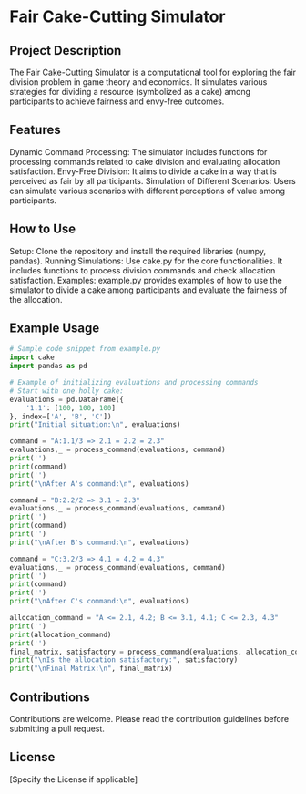 # Fair Cake-Cutting Simulator

## Project Description
The Fair Cake-Cutting Simulator is a computational tool for exploring the fair division problem in game theory and economics. It simulates various strategies for dividing a resource (symbolized as a cake) among participants to achieve fairness and envy-free outcomes.

## Features
Dynamic Command Processing: The simulator includes functions for processing commands related to cake division and evaluating allocation satisfaction.
Envy-Free Division: It aims to divide a cake in a way that is perceived as fair by all participants.
Simulation of Different Scenarios: Users can simulate various scenarios with different perceptions of value among participants.

## How to Use
Setup: Clone the repository and install the required libraries (numpy, pandas).
Running Simulations: Use cake.py for the core functionalities. It includes functions to process division commands and check allocation satisfaction.
Examples: example.py provides examples of how to use the simulator to divide a cake among participants and evaluate the fairness of the allocation.

## Example Usage

```python
# Sample code snippet from example.py
import cake
import pandas as pd

# Example of initializing evaluations and processing commands
# Start with one holly cake:
evaluations = pd.DataFrame({
    '1.1': [100, 100, 100]
}, index=['A', 'B', 'C'])
print("Initial situation:\n", evaluations)

command = "A:1.1/3 => 2.1 = 2.2 = 2.3"
evaluations,_ = process_command(evaluations, command)
print('')
print(command)
print('')
print("\nAfter A's command:\n", evaluations)

command = "B:2.2/2 => 3.1 = 2.3"
evaluations,_ = process_command(evaluations, command)
print('')
print(command)
print('')
print("\nAfter B's command:\n", evaluations)

command = "C:3.2/3 => 4.1 = 4.2 = 4.3"
evaluations,_ = process_command(evaluations, command)
print('')
print(command)
print('')
print("\nAfter C's command:\n", evaluations)

allocation_command = "A <= 2.1, 4.2; B <= 3.1, 4.1; C <= 2.3, 4.3"
print('')
print(allocation_command)
print('')
final_matrix, satisfactory = process_command(evaluations, allocation_command)
print("\nIs the allocation satisfactory:", satisfactory)
print("\nFinal Matrix:\n", final_matrix)
```

## Contributions

Contributions are welcome. Please read the contribution guidelines before submitting a pull request.

## License

[Specify the License if applicable]

